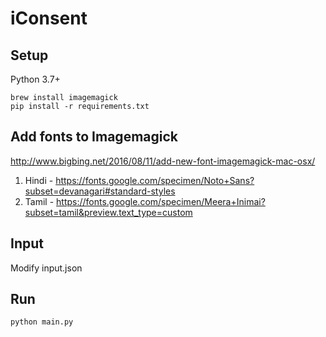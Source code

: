 # iConsent

## Setup
Python 3.7+

    brew install imagemagick
    pip install -r requirements.txt
 
## Add fonts to Imagemagick
http://www.bigbing.net/2016/08/11/add-new-font-imagemagick-mac-osx/
1. Hindi - https://fonts.google.com/specimen/Noto+Sans?subset=devanagari#standard-styles
2. Tamil - https://fonts.google.com/specimen/Meera+Inimai?subset=tamil&preview.text_type=custom
 
## Input
Modify input.json

## Run
    python main.py
 

